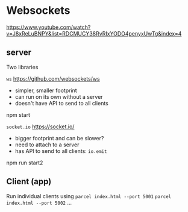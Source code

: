 # Websockets

https://www.youtube.com/watch?v=J8xReLuBNPY&list=RDCMUCY38RvRIxYODO4penyxUwTg&index=4

## server

Two libraries

`ws` 
https://github.com/websockets/ws
- simpler, smaller footprint
- can run on its own without a server
- doesn't have API to send to all clients

npm start

`socket.io` 
https://socket.io/

- bigger footprint and can be slower?
- need to attach to a server
- has API to send to all clients: `io.emit`

npm run start2


## Client (app)

Run individual clients using 
`parcel index.html --port 5001`
`parcel index.html --port 5002`
...